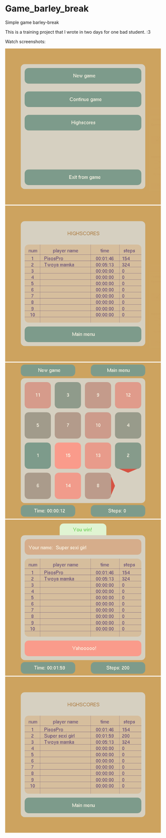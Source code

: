 # Game_barley_break
Simple game  barley-break

This is a training project that I wrote in two days for one bad student. :3

Watch screenshots:

![Main menu](./1.png)
![Highscores](./2.png)
![Game](./3.png)
![Oh, I victory! :D](./4.png)
![I should be better!](./5.png)
